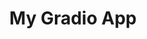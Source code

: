 ---
title: My Gradio App
emoji: 🚀
colorFrom: blue
colorTo: green
sdk: gradio
sdk_version: "5.7.1"
app_file: app.py
pinned: false
---